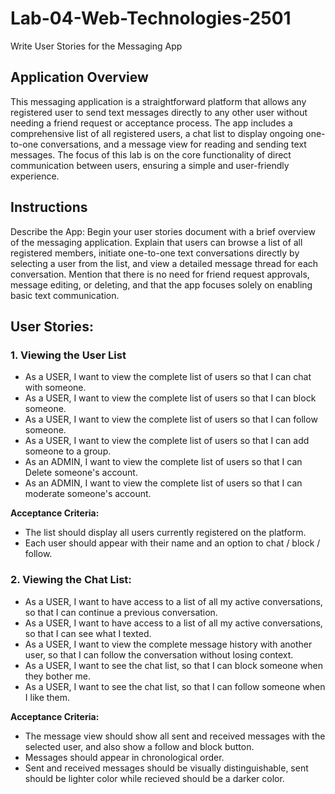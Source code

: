 # Lab-04-Web-Technologies-2501

Write User Stories for the Messaging App

## Application Overview
This messaging application is a straightforward platform that allows any registered user to send text messages directly to any other user without needing a friend request or acceptance process. The app includes a comprehensive list of all registered users, a chat list to display ongoing one-to-one conversations, and a message view for reading and sending text messages. The focus of this lab is on the core functionality of direct communication between users, ensuring a simple and user-friendly experience.

## Instructions
Describe the App:
Begin your user stories document with a brief overview of the messaging application. Explain that users can browse a list of all registered members, initiate one-to-one text conversations directly by selecting a user from the list, and view a detailed message thread for each conversation. Mention that there is no need for friend request approvals, message editing, or deleting, and that the app focuses solely on enabling basic text communication.

## User Stories:

### 1. Viewing the User List 
- As a USER, I want to view the complete list of users so that I can chat with someone.
- As a USER, I want to view the complete list of users so that I can block someone.  
- As a USER, I want to view the complete list of users so that I can follow someone.
- As a USER, I want to view the complete list of users so that I can add someone to a group.
- As an ADMIN, I want to view the complete list of users so that I can Delete someone's account.
- As an ADMIN, I want to view the complete list of users so that I can moderate someone's account.

**Acceptance Criteria:**  
- The list should display all users currently registered on the platform.  
- Each user should appear with their name and an option to chat / block / follow.

### 2. Viewing the Chat List:
- As a USER, I want to have access to a list of all my active conversations, so that I can continue a previous conversation.
- As a USER, I want to have access to a list of all my active conversations, so that I can see what I texted.
- As a USER, I want to view the complete message history with another user, so that I can follow the conversation without losing context.
- As a USER, I want to see the chat list, so that I can block someone when they bother me.
- As a USER, I want to see the chat list, so that I can follow someone when I like them.

**Acceptance Criteria:**  
- The message view should show all sent and received messages with the selected user, and also show a follow and block button.  
- Messages should appear in chronological order.
- Sent and received messages should be visually distinguishable, sent should be lighter color while recieved should be a darker color.



